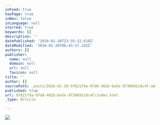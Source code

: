 ```yaml
---
inFeed: true
hasPage: true
inNav: false
inLanguage: null
starred: true
keywords: []
description: ''
datePublished: '2016-01-20T23:35:32.610Z'
dateModified: '2016-01-20T06:43:17.142Z'
authors: []
publisher:
  name: null
  domain: null
  url: null
  favicon: null
title: ''
author: []
sourcePath: _posts/2016-01-20-9f621f9a-97d8-462b-be5e-9730692c8c4f.md
published: true
url: 9f621f9a-97d8-462b-be5e-9730692c8c4f/index.html
_type: Article

---
```

![](https://the-grid-user-content.s3-us-west-2.amazonaws.com/53b32d46-c3fd-43b8-8660-439571ad4dad.jpg)